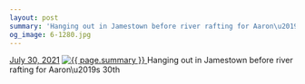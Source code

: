 ```yaml
---
layout: post
summary: 'Hanging out in Jamestown before river rafting for Aaron\u2019s 30th'
og_image: 6-1280.jpg
---
```


<p>
  <time>
    <a href="/6">July 30, 2021</a>
  </time>
  <a href="/6">
    <img src="{{ site.assets_url }}/6-640.jpg" srcset="{{ site.assets_url }}/6-320.jpg 320w, {{ site.assets_url }}/6-640.jpg 640w, {{ site.assets_url }}/6-960.jpg 960w, {{ site.assets_url }}/6-1280.jpg 1280w" sizes="(min-width: 700px) 50vw, calc(100vw - 2rem)" alt="{{ page.summary }}" />
  </a>
  <span>Hanging out in Jamestown before river rafting for Aaron\u2019s 30th</span>
</p>
